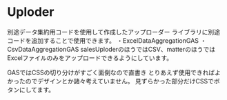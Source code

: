 # Uploder
別途データ集約用コードを使用して作成したアップローダー
ライブラリに別途コードを追加することで使用できます。
・ExcelDataAggregationGAS 
・CsvDataAggregationGAS
salesUploderのほうではCSV、matterのほうではExcelファイルのみをアップロードできるようにしています。

GASではCSSの切り分けがすごく面倒なので直書き
とりあえず使用できればよかったのでデザインとか諸々考えていません。
見ずらかった部分だけCSSでボタンにしてます。
